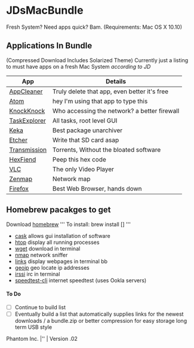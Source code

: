 # JDsMacBundle
Fresh System? Need apps quick? Bam.
(Requirements: Mac OS X 10.10)

## Applications In Bundle
(Compressed Download Includes Solarized Theme)
Currently just a listing to must have apps on a fresh Mac System *according to JD*

 App | Details
 ---------------- | ----------------
| [AppCleaner](https://freemacsoft.net/appcleaner/) | Truly delete that app, even better it's free |
| [Atom](https://atom.io/) | hey I'm using that app to type this |
| [KnockKnock](https://objective-see.com/products/knockknock.html) | Who accessing the network? a better firewall |
| [TaskExplorer](https://objective-see.com/products/taskexplorer.html) | All tasks, root level GUI |
| [Keka](https://www.keka.io/en/) | Best package unarchiver |
| [Etcher](https://etcher.io/) | Write that SD card asap |
| [Transmission](https://transmissionbt.com/download/) | Torrents, Without the bloated software |
| [HexFiend](https://ridiculousfish.com/hexfiend/) | Peep this hex code |
| [VLC](https://www.videolan.org/vlc/) | The only Video Player |
| [Zenmap](https://nmap.org/download.html) | Network map |
| [Firefox](https://www.mozilla.org/en-US/firefox/new/) | Best Web Browser, hands down |


## Homebrew pacakges to get
Download [homebrew](https://brew.sh)
'''
To install: brew install []
'''
- [cask](https://formulae.brew.sh/formula/cask) allows gui installation of software
- [htop](https://formulae.brew.sh/formula/htop) display all running processes
- [wget](https://formulae.brew.sh/formula/wget) download in terminal
- [nmap](https://formulae.brew.sh/formula/nmap) network sniffer
- [links](https://formulae.brew.sh/formula/links) display webpages in terminal bb
- [geoip](https://formulae.brew.sh/formula/geoip) geo locate ip addresses
- [irssi](https://formulae.brew.sh/formula/irssi) irc in terminal
- [speedtest-cli](https://formulae.brew.sh/formula/speedtest-cli) internet speedtest (uses Ookla servers)

#### To Do
- [ ] Continue to build list
- [ ] Eventually build a list that automatically supplies links for the newest downloads / a bundle.zip or better compression for easy storage long term USB style

Phantom Inc. |'' |
Version .02
